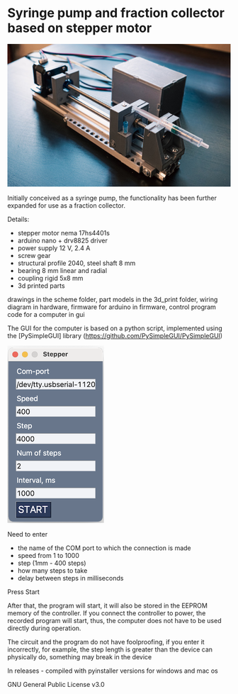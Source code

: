 # Syringe pump and fraction collector based on stepper motor

![stepper](https://github.com/alexandervolikov/stepper/blob/main/img/stepper.jpg)

Initially conceived as a syringe pump, the functionality has been further expanded for use as a fraction collector.

Details:

- stepper motor nema 17hs4401s
- arduino nano + drv8825 driver
- power supply 12 V, 2.4 A
- screw gear
- structural profile 2040, steel shaft 8 mm
- bearing 8 mm linear and radial
- coupling rigid 5x8 mm
- 3d printed parts

drawings in the scheme folder, part models in the 3d_print folder, wiring diagram in hardware, firmware for arduino in firmware, control program code for a computer in gui

The GUI for the computer is based on a python script, implemented using the [PySimpleGUI] library (https://github.com/PySimpleGUI/PySimpleGUI)

![gui](https://github.com/alexandervolikov/stepper/blob/main/img/gui.png)

Need to enter

- the name of the COM port to which the connection is made
- speed from 1 to 1000
- step (1mm - 400 steps)
- how many steps to take
- delay between steps in milliseconds

Press Start

After that, the program will start, it will also be stored in the EEPROM memory of the controller. If you connect the controller to power, the recorded program will start, thus, the computer does not have to be used directly during operation.

The circuit and the program do not have foolproofing, if you enter it incorrectly, for example, the step length is greater than the device can physically do, something may break in the device

In releases - compiled with pyinstaller versions for windows and mac os

GNU General Public License v3.0